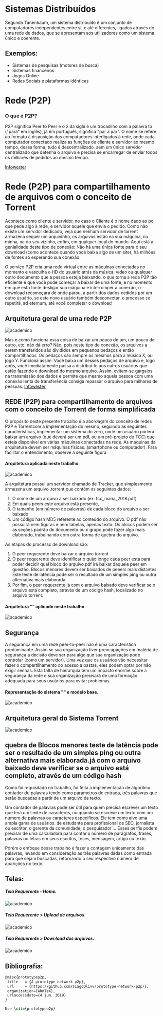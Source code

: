 # Sistemas Distribuídos
Segundo Tanenbaum, um sistema distribuído é um conjunto de computadores independentes entre si, e até diferentes, ligados através de uma rede de dados, que se apresentam aos utilizadores como um sistema único e coerente.
## Exemplos:
- Sistemas de pesquisas (motores de busca)
- Sistemas financeiros
- Jogos Online
- Redes Sociais e plataformas idênticas



# Rede (P2P)
### O que é P2P?
P2P significa Peer to Peer e o 2 da sigla é um trocadilho com a palavra to ("para" em inglês), já em português, significa "par a par".
O nome se refere ao formato à disposição dos computadores interligados à rede, onde cada computador conectado realiza as funções de cliente e servidor ao mesmo tempo, dessa forma, tudo é descentralizado, sem um único servidor centralizado que detenha o arquivo e precisa se encarregar de enviar todos os milhares de pedidos ao mesmo tempo.


[Infowester](https://www.infowester.com/cluster.php)

# Rede (P2P) para compartilhamento de arquivos com o conceito de Torrent 
Acontece como cliente e servidor, no caso o Cliente é o nome dado ao pc que pede algo à rede, e servidor aquele que envia o pedido. Como não existe um servidor dedicado, veja que nenhum servidor de torrent armazena sequer um arquivinho, os arquivos estão na sua máquina, na minha, na do seu vizinho, enfim, em qualquer local do mundo. Aqui está a genialidade deste tipo de conexão: Não há uma única fonte para o seu download (como acontece quando você baixa algo de um site), há milhões de fontes só esperando sua conexão.

O serviço P2P cria uma rede virtual entre as máquinas conectadas no momento e vasculha o HD do usuário atrás da música, vídeo ou qualquer outro documento que a pessoa esteja baixando.
 o que torna a rede P2P tão eficiente é que você pode começar a baixar de uma fonte, e no momento em que esta fonte desligar sua máquina e interromper a conexão, o download recomeçará de onde parou, a partir dos dados cedidos por um outro usuário, se este novo usuário também desconectar, o processo se repetirá, ad eternum, até você completar o download
## Arquitetura geral de uma rede P2P
![academico](img/p2p.jpg)

Mas e como funciona essa coisa de baixar um pouco de um, um pouco de outro, etc. não dá erro? Não, pois neste tipo de conexão, os arquivos a serem transferidos são divididos em pequenos pedaços e então compartilhados. Os pedaços são sempre os mesmos para a música X, ou jogo Y. Funciona assim: Você baixa um desses pedaços de arquivo e, logo após, você imediatamente passa a distribuí-lo aos outros usuários que estão fazendo o download do mesmo arquivo. Assim, evitam-se gargalos na transmissão dos dados e permite que mesmo aquela pessoa com uma conexão lenta de transferência consiga repassar o arquivo para milhares de pessoas. 
[Infowester](https://www.infowester.com/cluster.php)

## REDE (P2P) para compartilhamento de arquivos com o conceito de Torrent  de forma simplificada
O propósito deste presente trabalho é a abordagrm do conceito de redes P2P e Torrentcom a implementação do mesmo, seguindo as seguintes características, implementar um sistema do zero, onde um usuário poderá baixar um arquivo (que deverá ser um pdf, ou um pré-projeto de TCC) que esteja disponível em várias máquinas conectadas na rede. As máquinas da arquitetura devem ser máquinas físicas. (smartphone ou computador). Fara facilitar o entendimento, observe a seguinte figura:  
#### Arquitetura aplicada neste trabalho
![academico](img/figuraprojeto.jpg)


A arquitetura possui um servidor chamado de Tracker, que simplesmente armazena um arquivo .torrent que contêm os seguintes dados:  
1. O nome de um arquivo a ser baixado (ex: tcc_maria_2018.pdf) 
2. Em quais peers este arquivo está presente, 
3. O tamanho (em número de palavras) de cada bloco do arquivo a ser baixado 
4. Um código hash MD5 referente ao conteúdo do arquivo. O pdf não possuirá nem figuras e nem tabelas, apenas texto. Os blocos podem ser as seções padrão do documento ou o grupo pode fazer algo mais elaborado, trabalhando com outra forma de quebra do arquivo.  

As etapas do processo de download são:  
1) O peer requerente deve baixar o arquivo torrent 
2) O peer requerente deve identificar o quão longe cada peer está para poder decidir qual bloco do arquivo pdf irá baixar daquele peer em questão. Blocos menores devem ser baixados de peeers mais distantes. Este teste de latência pode ser o resultado de um simples ping ou outra alternativa mais elaborada.
3) Por fim, o peer requerente já com o arquivo baixado deve verificar se o arquivo está completo, através de um código hash, localizado no arquivo torrent. 

#### Arquitetura "" aplicado neste trabalho
![academico](img/.png)
## Segurança

A segurança em uma rede peer-to-peer não é uma caracteristica predominante. Assim se sua organização tiver preocupações em matéria de segurança a decisão deve ser para algo que sua organização pode controlar (como um servidor). Uma vez que os usuários vão  necessitar fazer o compartilhamento do acesso a pastas, eles podem optar por não exigir senhas. Esta falta de hierarquia tem um impacto enorme sobre a segurança da rede e sua organização precisará de uma formação adequada para seus usuários para evitar problemas.

#### Representação do sistema "" e modelo base.
![academico](img/.png)

## Arquitetura geral do Sistema Torrent
![academico](img/.png)

## quebra de  Blocos menores   teste de latência pode ser o resultado de um simples ping ou outra alternativa mais elaborada.já com o arquivo baixado deve verificar se o arquivo está completo, através de um código hash

Como foi requisitado no trabalho, foi feita a implementação de algoritmo contador de palavras tendo como parametros de entrada, três palavras que serão buscadas a partir de um arquivo de texto.

Um contador de palavras pode ser útil para quem precisa escrever um texto que terá um limite de caracteres, ou quando se escreve um texto com um número de palavras ou caracteres específicos. Ele tem como alvo uma ampla gama de usuários: de estudante para profissional de SEO, jornalista ou escritor, o gerente da comunidade, o pesquisador ... Esses perfis podem precisar de uma calculadora para contar o número de parágrafos, frases, palavras ou letras em seus escritos, teses, mensagem, artigo ou texto.

Porém o enfoque desse trabalho é fazer a contagem unicamente das palavras, levando em consideração as três palavras dadas como entrada para que sejam buscadas, retornando o seu respectivo número de aparições no texto.

## Telas:
##### Tela Requerente - Home.
![academico](gui/home.jpeg)
##### Tela Requerente > Upload de arquivos.
![academico](gui/upload.jpeg)
##### Tela Requerente > Download dos arquivos.
![academico](gui/download.jpeg)


## Bibliografia:

```LateX
@misc{prototypep2p,
 title   = {A prototype network p2p},
 url     = {https://github.com/TiagoOlivv/prototype-network-p2p/},
 organization={AbnTeX},
 urlaccessdate={4 jun. 2019}
}
```
```LateX
Use \cite{prototypep2p}
```
